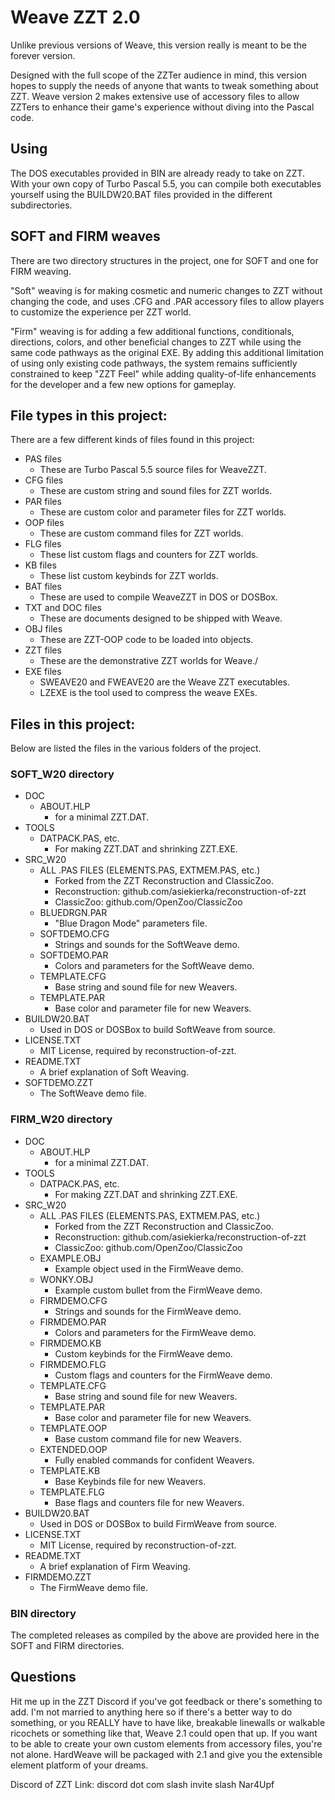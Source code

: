 # Weave ZZT 2.0

Unlike previous versions of Weave, this version really is meant to be the forever version.

Designed with the full scope of the ZZTer audience in mind, this version hopes to supply the needs of anyone that wants to tweak something about ZZT. Weave version 2 makes extensive use of accessory files to allow ZZTers to enhance their game's experience without diving into the Pascal code.

## Using

The DOS executables provided in BIN are already ready to take on ZZT. With your own copy of Turbo Pascal 5.5, you can compile both executables yourself using the BUILDW20.BAT files provided in the different subdirectories.

## SOFT and FIRM weaves

There are two directory structures in the project, one for SOFT and one for FIRM weaving. 

"Soft" weaving is for making cosmetic and numeric changes to ZZT without changing the code, and uses .CFG and .PAR accessory files to allow players to customize the experience per ZZT world.

"Firm" weaving is for adding a few additional functions, conditionals, directions, colors, and other beneficial changes to ZZT while using the same code pathways as the original EXE. By adding this additional limitation of using only existing code pathways, the system remains sufficiently constrained to keep "ZZT Feel" while adding quality-of-life enhancements for the developer and a few new options for gameplay.

## File types in this project:

There are a few different kinds of files found in this project:

* PAS files
    * These are Turbo Pascal 5.5 source files for WeaveZZT.
* CFG files
    * These are custom string and sound files for ZZT worlds.
* PAR files
    * These are custom color and parameter files for ZZT worlds.
* OOP files
    * These are custom command files for ZZT worlds.
* FLG files
    * These list custom flags and counters for ZZT worlds.
* KB files
    * These list custom keybinds for ZZT worlds.
* BAT files
    * These are used to compile WeaveZZT in DOS or DOSBox.
* TXT and DOC files
    * These are documents designed to be shipped with Weave.
* OBJ files
    * These are ZZT-OOP code to be loaded into objects.
* ZZT files
    * These are the demonstrative ZZT worlds for Weave./
* EXE files
    * SWEAVE20 and FWEAVE20 are the Weave ZZT executables.
    * LZEXE is the tool used to compress the weave EXEs.

## Files in this project:

Below are listed the files in the various folders of the project.

### SOFT_W20 directory

* DOC
    * ABOUT.HLP
        * for a minimal ZZT.DAT.
* TOOLS
    * DATPACK.PAS, etc.
        * For making ZZT.DAT and shrinking ZZT.EXE.
* SRC_W20
    * ALL .PAS FILES (ELEMENTS.PAS, EXTMEM.PAS, etc.)
        * Forked from the ZZT Reconstruction and ClassicZoo.
        * Reconstruction: github.com/asiekierka/reconstruction-of-zzt
        * ClassicZoo: github.com/OpenZoo/ClassicZoo
    * BLUEDRGN.PAR
        * "Blue Dragon Mode" parameters file.
    * SOFTDEMO.CFG
        * Strings and sounds for the SoftWeave demo.
    * SOFTDEMO.PAR
        * Colors and parameters for the SoftWeave demo.
    * TEMPLATE.CFG
        * Base string and sound file for new Weavers.
    * TEMPLATE.PAR
        * Base color and parameter file for new Weavers.
* BUILDW20.BAT
    * Used in DOS or DOSBox to build SoftWeave from source.
* LICENSE.TXT
    * MIT License, required by reconstruction-of-zzt.
* README.TXT
    * A brief explanation of Soft Weaving.
* SOFTDEMO.ZZT
    * The SoftWeave demo file.

### FIRM_W20 directory

* DOC
    * ABOUT.HLP
        * for a minimal ZZT.DAT.
* TOOLS
    * DATPACK.PAS, etc.
        * For making ZZT.DAT and shrinking ZZT.EXE.
* SRC_W20
    * ALL .PAS FILES (ELEMENTS.PAS, EXTMEM.PAS, etc.)
        * Forked from the ZZT Reconstruction and ClassicZoo.
        * Reconstruction: github.com/asiekierka/reconstruction-of-zzt
        * ClassicZoo: github.com/OpenZoo/ClassicZoo
    * EXAMPLE.OBJ
        * Example object used in the FirmWeave demo.
    * WONKY.OBJ
        * Example custom bullet from the FirmWeave demo.
    * FIRMDEMO.CFG
        * Strings and sounds for the FirmWeave demo.
    * FIRMDEMO.PAR
        * Colors and parameters for the FirmWeave demo.
    * FIRMDEMO.KB
        * Custom keybinds for the FirmWeave demo.
    * FIRMDEMO.FLG
        * Custom flags and counters for the FirmWeave demo.
    * TEMPLATE.CFG
        * Base string and sound file for new Weavers.
    * TEMPLATE.PAR
        * Base color and parameter file for new Weavers.
    * TEMPLATE.OOP
        * Base custom command file for new Weavers.
    * EXTENDED.OOP
        * Fully enabled commands for confident Weavers.
    * TEMPLATE.KB
        * Base Keybinds file for new Weavers.
    * TEMPLATE.FLG
        * Base flags and counters file for new Weavers.
* BUILDW20.BAT
    * Used in DOS or DOSBox to build FirmWeave from source.
* LICENSE.TXT
    * MIT License, required by reconstruction-of-zzt.
* README.TXT
    * A brief explanation of Firm Weaving.
* FIRMDEMO.ZZT
    * The FirmWeave demo file.

### BIN directory

The completed releases as compiled by the above are provided here in the SOFT and FIRM directories.

## Questions

Hit me up in the ZZT Discord if you've got feedback or there's something to add. I'm not married to anything here so if there's a better way to do something, or you REALLY have to have like, breakable linewalls or walkable ricochets or something like that, Weave 2.1 could open that up. If you want to be able to create your own custom elements from accessory files, you're not alone. HardWeave will be packaged with 2.1 and give you the extensible element platform of your dreams.

Discord of ZZT Link: discord dot com slash invite slash Nar4Upf